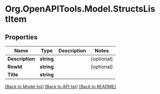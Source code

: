 
# Org.OpenAPITools.Model.StructsListItem

## Properties

Name | Type | Description | Notes
------------ | ------------- | ------------- | -------------
**Description** | **string** |  | [optional] 
**RowId** | **string** |  | [optional] 
**Title** | **string** |  | 

[[Back to Model list]](../README.md#documentation-for-models)
[[Back to API list]](../README.md#documentation-for-api-endpoints)
[[Back to README]](../README.md)

